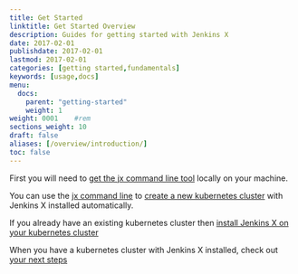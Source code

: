 ```yaml
---
title: Get Started
linktitle: Get Started Overview
description: Guides for getting started with Jenkins X 
date: 2017-02-01
publishdate: 2017-02-01
lastmod: 2017-02-01
categories: [getting started,fundamentals]
keywords: [usage,docs]
menu:
  docs:
    parent: "getting-started"
    weight: 1
weight: 0001	#rem
sections_weight: 10
draft: false
aliases: [/overview/introduction/]
toc: false
---
```


First you will need to [get the jx command line tool](install) locally on your machine.

You can use the [jx command line](/commands/jx/#jx) to [create a new kubernetes cluster](create-cluster) with Jenkins X  installed automatically.

If you already have an existing kubernetes cluster then [install Jenkins X on your kubernetes cluster](install-on-cluster)

When you have a kubernetes cluster with Jenkins X installed, check out [your next steps](/getting-started/next/)
